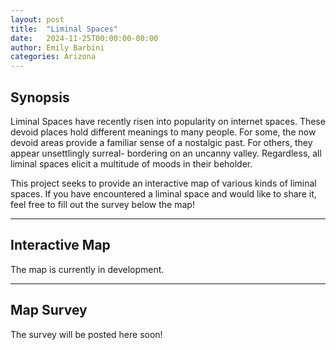 ```yaml
---
layout: post
title:  "Liminal Spaces"
date:   2024-11-25T00:00:00-00:00
author: Emily Barbini
categories: Arizona
---
```


<h2>Synopsis</h2>
Liminal Spaces have recently risen into popularity on internet spaces. These devoid places hold different meanings to many people. For some, the now devoid areas provide a familiar sense of a nostalgic past. For others, they appear unsettlingly surreal- bordering on an uncanny valley. Regardless, all liminal spaces elicit a multitude of moods in their beholder.  

This project seeks to provide an interactive map of various kinds of liminal spaces. If you have encountered a liminal space and would like to share it, feel free to fill out the survey below the map!

<hr>

<h2>Interactive Map</h2>
The map is currently in development.

<hr>

<h2>Map Survey</h2>
The survey will be posted here soon!